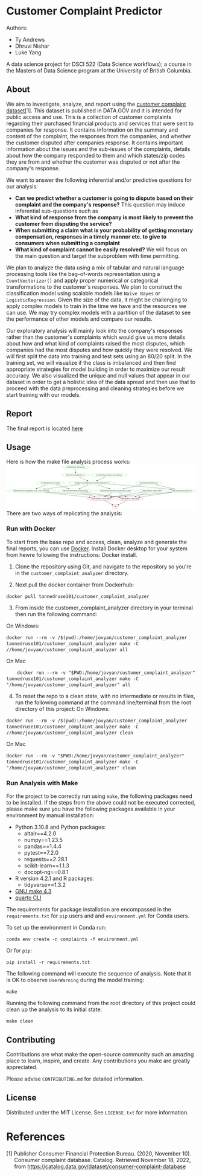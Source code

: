 # Customer Complaint Predictor

Authors:  
- Ty Andrews  
- Dhruvi Nishar  
- Luke Yang  

A data science project for DSCI 522 (Data Science workflows); a
course in the Masters of Data Science program at the University of
British Columbia.

## About

We aim to investigate, analyze, and report using the [customer complaint dataset](#References)[1]. This dataset is published in DATA.GOV and it is intended for public access and use. This is a collection of customer complaints regarding their purchased financial products and services that were sent to companies for response. It contains information on the summary and content of the complaint, the responses from the companies, and whether the customer disputed after companies response. It contains important information about the issues and the sub-issues of the complaints, details about how the company responded to them and which states/zip codes they are from and whether the customer was disputed or not after the company's response.


We want to answer the following inferential and/or predictive questions for our analysis: 
- **Can we predict whether a customer is going to dispute based on their complaint and the company's response?** This question may induce inferential sub-questions such as
- **What kind of response from the company is most likely to prevent the customer from disputing the service?**
- **When submitting a claim what is your probability of getting monetary compensation, responses in a timely manner etc. to give to consumers when submitting a complaint**
- **What kind of complaint cannot be easily resolved?** 
We will focus on the main question and target the subproblem with time permitting.

We plan to analyze the data using a mix of tabular and natural language processing tools like the bag-of-words representation using a `CountVectorizer()` and apply proper numerical or categorical transformations to the customer's responses. We plan to construct the classification model using scalable models like `Naive Bayes` or `LogisticRegression`. Given the size of the data, it might be challenging to apply complex models to train in the time we have and the resources we can use. We may try complex models with a partition of the dataset to see the performance of other models and compare our results.

Our exploratory analysis will mainly look into the company's responses rather than the customer's complaints which would give us more details about how and what kind of complaints raised the most disputes, which companies had the most disputes and how quickly they were resolved. We will first split the data into training and test sets using an 80/20 split. In the training set, we will visualize if the class is imbalanced and then find appropriate strategies for model building in order to maximize our result accuracy. We also visualized the unique and null values that appear in our dataset in order to get a holistic idea of the data spread and then use that to proceed with the data preprocessing and cleaning strategies before we start training with our models.  


## Report

The final report is located [here](https://ubc-mds.github.io/customer_complaint_analyzer/reports/final_report.html)


## Usage

Here is how the make file analysis process works:
![](Makefile.png)
There are two ways of replicating the analysis:
### Run with Docker 

To start from the base repo and access, clean, analyze and generate the final reports, you can use [Docker](https://www.docker.com/get-started). Install Docker desktop for your system from hewre following the instructions: Docker install. 

1. Clone the repository using Git, and navigate to the repository so you're in the `customer_complaint_analyzer` directory.

2. Next pull the docker container from Dockerhub:
```
docker pull tannedruse101/customer_complaint_analyzer
```
3. From inside the customer_complaint_analyzer directory in your terminal then run the following command:

On Windows: 
```
docker run --rm -v /$(pwd):/home/jovyan/customer_complaint_analyzer tannedruse101/customer_complaint_analyzer make -C //home/jovyan/customer_complaint_analyzer all
```
On Mac
```
    docker run --rm -v "$PWD:/home/jovyan/customer_complaint_analyzer" tannedruse101/customer_complaint_analyzer make -C "/home/jovyan/customer_complaint_analyzer" all
```
4. To reset the repo to a clean state, with no intermediate or results in files, run the following command at the command line/terminal from the
root directory of this project:
On Windows: 
```
docker run --rm -v /$(pwd):/home/jovyan/customer_complaint_analyzer tannedruse101/customer_complaint_analyzer make -C //home/jovyan/customer_complaint_analyzer clean
```
On Mac
```
docker run --rm -v "$PWD:/home/jovyan/customer_complaint_analyzer" tannedruse101/customer_complaint_analyzer make -C "/home/jovyan/customer_complaint_analyzer" clean
```

### Run Analysis with Make

For the project to be correctly run using `make`, the following packages need to be installed. If the steps from the above could not be executed corrected, please make sure you have the following packages available in your environment by manual installation:

  - Python 3.10.8 and Python packages:
      - altair==4.2.0
      - numpy==1.23.5
      - pandas==1.4.4
      - pytest==7.2.0
      - requests==2.28.1
      - scikit-learn==1.1.3
      - docopt-ng==0.8.1
  - R version 4.2.1 and R packages:
      - tidyverse==1.3.2
  - [GNU make 4.3](https://downloads.sourceforge.net/project/ezwinports/make-4.3-without-guile-w32-bin.zip)
  - [quarto CLI](https://quarto.org/docs/get-started/)

The requirements for package installation are encompassed in the `requirements.txt` for `pip` users and and `environment.yml` for Conda users.

To set up the environment in Conda run:
```
conda env create -n complaints -f environment.yml
```

Or for `pip`:  
```
pip install -r requirements.txt
```


The following command will execute the sequence of analysis. Note that it is OK to observe `UserWarning` during the model training:
```
make
```
Running the following command from the
root directory of this project could clean up the analysis to its initial state:
```
make clean
```

## Contributing

Contributions are what make the open-source community such an amazing place to learn, inspire, and create. Any contributions you make are greatly appreciated.

Please advise `CONTRIBUTING.md` for detailed information.
## License

Distributed under the MIT License. See `LICENSE.txt` for more information.

# References

<div id="refs" class="references hanging-indent">

<div id="ref-Dua2019">

[1] Publisher Consumer Financial Protection Bureau. (2020, November 10). Consumer complaint database. Catalog. Retrieved November 18, 2022, from https://catalog.data.gov/dataset/consumer-complaint-database 


</div>

</div>
